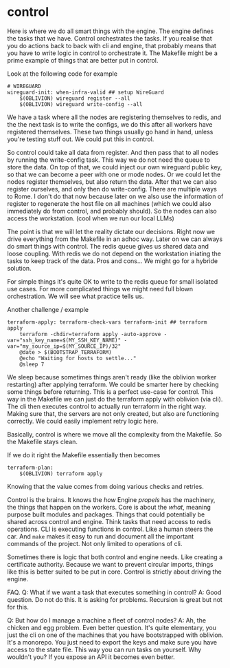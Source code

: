 # control

Here is where we do all smart things with the engine. The engine defines the tasks that we have. Control orchestrates the tasks.
If you realise that you do actions back to back with cli and engine, that probably means that you have to write logic in control to orchestrate it.
The Makefile might be a prime example of things that are better put in control.

Look at the following code for example

```
# WIREGUARD
wireguard-init: when-infra-valid ## setup WireGuard
	$(OBLIVION) wireguard register --all
	$(OBLIVION) wireguard write-config --all
```

We have a task where all the nodes are registering themselves to redis, and the the next task is to write the configs, we do this after all workers have registered themselves.
These two things usually go hand in hand, unless you're testing stuff out. We could put this in control.

So control could take all data from register. And then pass that to all nodes by running the write-config task. This way we do not need the queue to store the data.
On top of that, we could inject our own wireguard public key, so that we can become a peer with one or mode nodes. Or we could let the nodes register themselves, but also return the data.
After that we can also register ourselves, and only then do write-config. There are multiple ways to Rome.
I don't do that now because later on we also use the information of register to regenerate the host file on all machines (which we could also immediately do from control, and probably should).
So the nodes can also access the workstation. (cool when we run our local LLMs)

The point is that we will let the reality dictate our decisions. Right now we drive everything from the Makefile in an adhoc way. Later on we can always do smart things with control. The redis
queue gives us shared data and loose coupling. With redis we do not depend on the workstation iniating the tasks to keep track of the data. Pros and cons... We might go for a hybride solution.

For simple things it's quite OK to write to the redis queue for small isolated use cases. For more complicated things we might need full blown orchestration. We will see what practice tells us.

Another challenge / example
```
terraform-apply: terraform-check-vars terraform-init ## terraform apply
	terraform -chdir=terraform apply -auto-approve -var="ssh_key_name=$(MY_SSH_KEY_NAME)" -var="my_source_ip=$(MY_SOURCE_IP)/32"
	@date > $(BOOTSTRAP_TERRAFORM)
	@echo "Waiting for hosts to settle..."
	@sleep 7
```

We sleep because sometimes things aren't ready (like the oblivion worker restarting) after applying terraform. We could be smarter here by checking some things before returning. This is a perfect use-case for control. This way in the Makefile we can just do the terraform apply with oblivion (via cli).
The cli then executes control to actually run terraform in the right way. Making sure that, the servers
are not only created, but also are functioning correctly. We could easily implement retry logic here.

Basically, control is where we move all the complexity from the Makefile. So the Makefile stays clean.

If we do it right the Makefile essentially then becomes
```
terraform-plan:
    $(OBLIVION) terraform apply
```

Knowing that the value comes from doing various checks and retries.

Control is the brains. It knows the *how*
Engine *propels* has the machinery, the things that happen on the workers.
Core is about the *what*, meaning purpose built modules and packages. Things that could potentially
be shared across control and engine. Think tasks that need access to redis operations.
CLI is executing functions in control. Like a human steers the car.
And `make` makes it easy to run and document all the important commands of the project. Not only limited to operations of cli.

Sometimes there is logic that both control and engine needs. Like creating a certificate authority. Because we want to prevent circular imports, things like this is better suited to be put in core. Control is strictly about driving the engine.

FAQ.
Q: What if we want a task that executes something in control?
A: Good question. Do not do this. It is asking for problems. Recursion is great but not for this.

Q: But how do I manage a machine a fleet of control nodes?
A: Ah, the chicken and egg problem. Even better question. It's quite elementary, you just the cli on one of the machines that you have bootstrapped with oblivion. It's a monorepo. You just need to export the keys and make sure you have access to the state file. This way you can run tasks on yourself. Why wouldn't you? If you expose an API it becomes even better.

